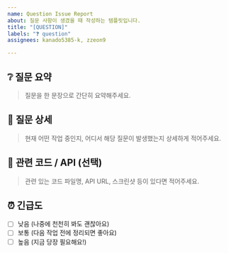 ```yaml
---
name: Question Issue Report
about: 질문 사항이 생겼을 때 작성하는 템플릿입니다.
title: "[QUESTION]"
labels: "❓ question"
assignees: kanado5385-k, zzeon9

---
```


## ❔ 질문 요약
> 질문을 한 문장으로 간단히 요약해주세요.  


## 📌 질문 상세
> 현재 어떤 작업 중인지, 어디서 해당 질문이 발생했는지 상세하게 적어주세요. 



## 🧩 관련 코드 / API (선택)
> 관련 있는 코드 파일명, API URL, 스크린샷 등이 있다면 적어주세요.


## ⏰ 긴급도
- [ ] 낮음 (나중에 천천히 봐도 괜찮아요)
- [ ] 보통 (다음 작업 전에 정리되면 좋아요)
- [ ] 높음 (지금 당장 필요해요!)
